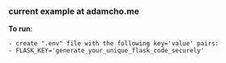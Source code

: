 ### current example at adamcho.me
**To run**:

    - create ".env" file with the following key='value' pairs:
    - FLASK_KEY='generate_your_unique_flask_code_securely'


